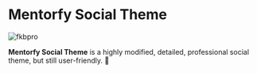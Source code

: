 # Mentorfy Social Theme

![fkbpro](https://user-images.githubusercontent.com/71207900/181922308-5d8bd1df-4514-483a-8c24-1478171f462a.jpg)

**Mentorfy Social Theme** is a highly modified, detailed, professional social theme, but still user-friendly. :rocket: